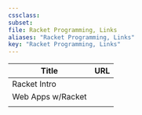 ```yaml
---
cssclass:
subset:
file: Racket Programming, Links
aliases: "Racket Programming, Links"
key: "Racket Programming, Links"
---
```


| Title             | URL |
| ----------------- | --- |
| Racket Intro      |     |
| Web Apps w/Racket |     |
|                   |     |
